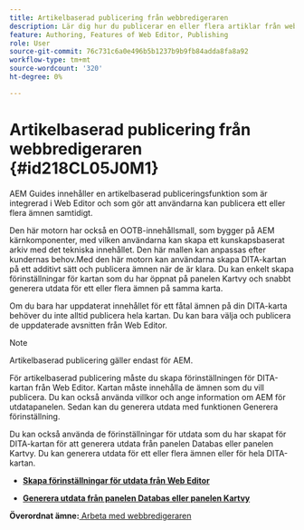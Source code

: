 ```yaml
---
title: Artikelbaserad publicering från webbredigeraren
description: Lär dig hur du publicerar en eller flera artiklar från webbredigeraren. Generera utdata för ett eller flera ämnen i en DITA-karta i AEM Guides.
feature: Authoring, Features of Web Editor, Publishing
role: User
source-git-commit: 76c731c6a0e496b5b1237b9b9fb84adda8fa8a92
workflow-type: tm+mt
source-wordcount: '320'
ht-degree: 0%

---
```


# Artikelbaserad publicering från webbredigeraren {#id218CL05J0M1}

AEM Guides innehåller en artikelbaserad publiceringsfunktion som är integrerad i Web Editor och som gör att användarna kan publicera ett eller flera ämnen samtidigt.

Den här motorn har också en OOTB-innehållsmall, som bygger på AEM kärnkomponenter, med vilken användarna kan skapa ett kunskapsbaserat arkiv med det tekniska innehållet. Den här mallen kan anpassas efter kundernas behov.Med den här motorn kan användarna skapa DITA-kartan på ett additivt sätt och publicera ämnen när de är klara. Du kan enkelt skapa förinställningar för kartan som du har öppnat på panelen Kartvy och snabbt generera utdata för ett eller flera ämnen på samma karta.

Om du bara har uppdaterat innehållet för ett fåtal ämnen på din DITA-karta behöver du inte alltid publicera hela kartan. Du kan bara välja och publicera de uppdaterade avsnitten från Web Editor.

>[!NOTE]
>
> Artikelbaserad publicering gäller endast för AEM.

För artikelbaserad publicering måste du skapa förinställningen för DITA-kartan från Web Editor. Kartan måste innehålla de ämnen som du vill publicera. Du kan också använda villkor och ange information om AEM för utdatapanelen. Sedan kan du generera utdata med funktionen Generera förinställning.

Du kan också använda de förinställningar för utdata som du har skapat för DITA-kartan för att generera utdata från panelen Databas eller panelen Kartvy. Du kan generera utdata för ett eller flera ämnen eller för hela DITA-kartan.

- **[Skapa förinställningar för utdata från Web Editor](web-editor-article-publishing-presets.md)**

- **[Generera utdata från panelen Databas eller panelen Kartvy](web-editor-article-publishing-output.md)**


**Överordnat ämne:**[ Arbeta med webbredigeraren](web-editor.md)
